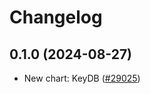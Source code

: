 # Changelog

## 0.1.0 (2024-08-27)

* New chart: KeyDB ([#29025](https://github.com/bitnami/charts/pull/29025))
